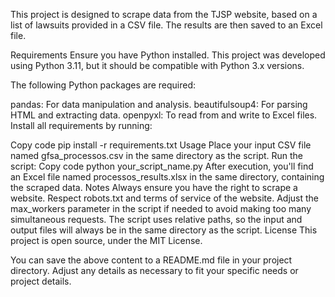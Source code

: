 This project is designed to scrape data from the TJSP website, based on a list of lawsuits provided in a CSV file. The results are then saved to an Excel file.

Requirements
Ensure you have Python installed. This project was developed using Python 3.11, but it should be compatible with Python 3.x versions.

The following Python packages are required:

pandas: For data manipulation and analysis.
beautifulsoup4: For parsing HTML and extracting data.
openpyxl: To read from and write to Excel files.
Install all requirements by running:

Copy code
pip install -r requirements.txt
Usage
Place your input CSV file named gfsa_processos.csv in the same directory as the script.
Run the script:
Copy code
python your_script_name.py
After execution, you'll find an Excel file named processos_results.xlsx in the same directory, containing the scraped data.
Notes
Always ensure you have the right to scrape a website. Respect robots.txt and terms of service of the website.
Adjust the max_workers parameter in the script if needed to avoid making too many simultaneous requests.
The script uses relative paths, so the input and output files will always be in the same directory as the script.
License
This project is open source, under the MIT License.

You can save the above content to a README.md file in your project directory. Adjust any details as necessary to fit your specific needs or project details.